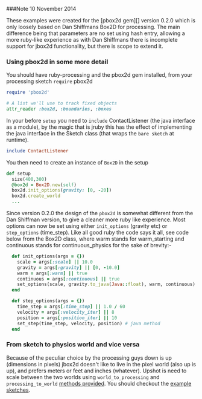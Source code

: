 ###Note 10 November 2014


These examples were created for the [pbox2d gem][] version 0.2.0 which is only loosely based on Dan Shiffmans Box2D for processing. The main difference being that parameters are no set using hash entry, allowing a more ruby-like experience as with Dan Shiffmans there is incomplete support for jbox2d functionality, but there is scope to extend it.

### Using pbox2d in some more detail
You should have ruby-processing and the pbox2d gem installed, from your processing sketch `require` pbox2d
```ruby
require 'pbox2d'

# A list we'll use to track fixed objects
attr_reader :box2d, :boundaries, :boxes
```
In your before `setup` you need to `include` ContactListener (the java interface as a module), by the magic that
is jruby this has the effect of implementing the java interface in the Sketch class (that wraps the `bare sketch` at runtime).
```ruby
include ContactListener
```
You then need to create an instance of `Box2D` in the setup
```ruby
def setup
  size(400,300)
  @box2d = Box2D.new(self)
  box2d.init_options(gravity: [0, -20])
  box2d.create_world  
  ...
```
Since version 0.2.0 the design of the `pbox2d` is somewhat different from the Dan Shiffman version, to give a cleaner more ruby like experience. Most options can now be set using either `init_options` (gravity etc) or `step_options` (time_step). Like all good ruby the code says it all, see code below from the Box2D class, where warm stands for warm_starting and continuous stands for continuous_physics for the sake of brevity:-
```ruby
  def init_options(args = {})
    scale = args[:scale] || 10.0
    gravity = args[:gravity] || [0, -10.0]
    warm = args[:warm] || true
    continuous = args[:continuous] || true
    set_options(scale, gravity.to_java(Java::float), warm, continuous) # java method  
  end

  def step_options(args = {})
    time_step = args[:time_step] || 1.0 / 60
    velocity = args[:velocity_iter] || 8
    position = args[:position_iter] || 10
    set_step(time_step, velocity, position) # java method
  end
```
### From sketch to physics world and vice versa

Because of the peculiar choice by the processing guys down is up (dimensions in pixels) jbox2d doesn't like to live in the pixel world (also up is up), and prefers meters or feet and inches (whatever). Upshot is need to scale between the two worlds using `world_to_processing` and `processing_to_world` [methods provided][]. You should checkout the [example sketches][].

[example sketches]:https://github.com/ruby-processing/jbox2d/blob/master/examples/
[methods provided]:https://github.com/ruby-processing/jbox2d/blob/master/ext/processing/box2d/Box2DProcessing.java
